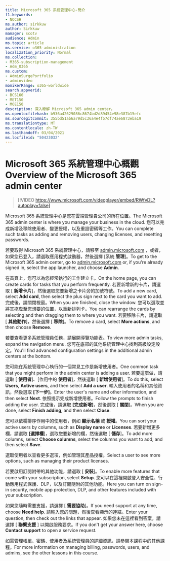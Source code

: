 ```yaml
---
title: Microsoft 365 系統管理中心-簡介
f1.keywords:
- NOCSH
ms.author: sirkkuw
author: Sirkkuw
manager: scotv
audience: Admin
ms.topic: article
ms.service: o365-administration
localization_priority: Normal
ms.collection:
- M365-subscription-management
- Adm_O365
ms.custom:
- AdminSurgePortfolio
- adminvideo
monikerRange: o365-worldwide
search.appverid:
- BCS160
- MET150
- MOE150
description: 深入瞭解 Microsoft 365 admin center。
ms.openlocfilehash: b936a42629086c8674bd2d89454e98e387b15efc
ms.sourcegitcommit: 355bd51ab6a79d5c36a4e4f57df74ae6873eba19
ms.translationtype: MT
ms.contentlocale: zh-TW
ms.lasthandoff: 03/04/2021
ms.locfileid: "50423032"
---
```

# <a name="overview-of-the-microsoft-365-admin-center"></a><span data-ttu-id="82129-103">Microsoft 365 系統管理中心概觀</span><span class="sxs-lookup"><span data-stu-id="82129-103">Overview of the Microsoft 365 admin center</span></span>

> [!VIDEO https://www.microsoft.com/videoplayer/embed/RWfvDL?autoplay=false]

<span data-ttu-id="82129-104">Microsoft 365 系統管理中心是您在雲端管理貴公司的所在位置。</span><span class="sxs-lookup"><span data-stu-id="82129-104">The Microsoft 365 admin center is where you manage your business in the cloud.</span></span> <span data-ttu-id="82129-105">您可以完成新增及移除使用者、變更授權，以及重設密碼等工作。</span><span class="sxs-lookup"><span data-stu-id="82129-105">You can complete such tasks as adding and removing users, changing licenses, and resetting passwords.</span></span> 

<span data-ttu-id="82129-106">若要取得 Microsoft 365 系統管理中心，請移至 [admin.microsoft.com](https://admin.microsoft.com) ，或者，如果您已登入，請選取應用程式啟動器，然後選擇 [系統 **管理**]。</span><span class="sxs-lookup"><span data-stu-id="82129-106">To get to the Microsoft 365 admin center, go to [admin.microsoft.com](https://admin.microsoft.com) or, if you're already signed in, select the app launcher, and choose **Admin**.</span></span>

<span data-ttu-id="82129-107">在首頁上，您可以為您經常執行的工作建立卡。</span><span class="sxs-lookup"><span data-stu-id="82129-107">On the home page, you can create cards for tasks that you perform frequently.</span></span> <span data-ttu-id="82129-108">若要新增新的卡片，請選取 [ **新增卡片**]，然後選取您要新增之卡片旁的加號符號。</span><span class="sxs-lookup"><span data-stu-id="82129-108">To add a new card, select **Add card**, then select the plus sign next to the card you want to add.</span></span> <span data-ttu-id="82129-109">完成後，請關閉視窗。</span><span class="sxs-lookup"><span data-stu-id="82129-109">When you are finished, close the window.</span></span> <span data-ttu-id="82129-110">您可以選取並將其拖曳至您想要的位置，以重新排列卡。</span><span class="sxs-lookup"><span data-stu-id="82129-110">You can rearrange the cards by selecting and then dragging them to where you want.</span></span> <span data-ttu-id="82129-111">若要移除卡片，請選取 [ **其他動作**]，然後選擇 [ **移除**]。</span><span class="sxs-lookup"><span data-stu-id="82129-111">To remove a card, select **More actions**, and then choose **Remove**.</span></span>

<span data-ttu-id="82129-112">若要查看更多系統管理員任務，請展開導覽功能表。</span><span class="sxs-lookup"><span data-stu-id="82129-112">To view more admin tasks, expand the navigation menu.</span></span> <span data-ttu-id="82129-113">您可在底部的其他系統管理中心找到高級設定設定。</span><span class="sxs-lookup"><span data-stu-id="82129-113">You'll find advanced configuration settings in the additional admin centers at the bottom.</span></span>

<span data-ttu-id="82129-114">您可能在系統管理中心執行的一個常見工作是新增使用者。</span><span class="sxs-lookup"><span data-stu-id="82129-114">One common task that you might perform in the admin center is adding a user.</span></span> <span data-ttu-id="82129-115">若要這麼做，請選取 [ **使用者**]、[作用中的 **使用者**]，然後選取 [ **新增使用者**]。</span><span class="sxs-lookup"><span data-stu-id="82129-115">To do this, select **Users**, **Active users**, and then select **Add a user**.</span></span> <span data-ttu-id="82129-116">輸入使用者的名稱和其他資訊，然後選取 **[下一步]**。</span><span class="sxs-lookup"><span data-stu-id="82129-116">Enter the user's name and other information, and then select **Next**.</span></span> <span data-ttu-id="82129-117">依照提示完成新增使用者。</span><span class="sxs-lookup"><span data-stu-id="82129-117">Follow the prompts to finish adding the user.</span></span> <span data-ttu-id="82129-118">完成後，請選取 **[完成新增]**，然後選取 [ **關閉**]。</span><span class="sxs-lookup"><span data-stu-id="82129-118">When you are done, select **Finish adding**, and then select **Close**.</span></span>

<span data-ttu-id="82129-119">您可以依欄排序作用中的使用者，例如 **顯示名稱** 或 **授權**。</span><span class="sxs-lookup"><span data-stu-id="82129-119">You can sort your active users by columns, such as **Display name** or **Licenses**.</span></span> <span data-ttu-id="82129-120">若要新增更多欄，請選取 **[選擇欄**]，選取您要新增的欄，然後選取 [ **儲存**]。</span><span class="sxs-lookup"><span data-stu-id="82129-120">To add more columns, select **Choose columns**, select the columns you want to add, and then select **Save**.</span></span>

<span data-ttu-id="82129-121">選取使用者以查看更多選項，例如管理其產品授權。</span><span class="sxs-lookup"><span data-stu-id="82129-121">Select a user to see more options, such as managing their product licenses.</span></span>

<span data-ttu-id="82129-122">若要啟用訂閱附帶的其他功能，請選取 [ **安裝**]。</span><span class="sxs-lookup"><span data-stu-id="82129-122">To enable more features that come with your subscription, select **Setup**.</span></span> <span data-ttu-id="82129-123">您可以在這裡開啟登入安全性、行動應用程式保護、DLP，以及訂閱隨附的其他功能。</span><span class="sxs-lookup"><span data-stu-id="82129-123">Here you can turn on sign-in security, mobile app protection, DLP, and other features included with your subscription.</span></span>

<span data-ttu-id="82129-124">如果您隨時需要支援，請選擇 [ **需要協助**]。</span><span class="sxs-lookup"><span data-stu-id="82129-124">If you need support at any time, choose **Need help**.</span></span> <span data-ttu-id="82129-125">請輸入您的問題，然後查看顯示的連結。</span><span class="sxs-lookup"><span data-stu-id="82129-125">Enter your question, then check out the links that appear.</span></span> <span data-ttu-id="82129-126">如果您未在這裡看到答案，請選擇 [ **聯繫支援** ] 以開啟服務要求。</span><span class="sxs-lookup"><span data-stu-id="82129-126">If you don't get your answer here, choose **Contact support** to open a service request.</span></span> 

<span data-ttu-id="82129-127">如需管理帳單、密碼、使用者及系統管理員的詳細資訊，請參閱本課程中的其他課程。</span><span class="sxs-lookup"><span data-stu-id="82129-127">For more information on managing billing, passwords, users, and admins, see the other lessons in this course.</span></span>
